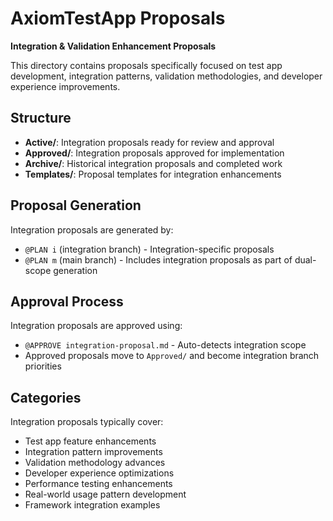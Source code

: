 # AxiomTestApp Proposals

**Integration & Validation Enhancement Proposals**

This directory contains proposals specifically focused on test app development, integration patterns, validation methodologies, and developer experience improvements.

## Structure

- **Active/**: Integration proposals ready for review and approval
- **Approved/**: Integration proposals approved for implementation
- **Archive/**: Historical integration proposals and completed work
- **Templates/**: Proposal templates for integration enhancements

## Proposal Generation

Integration proposals are generated by:
- `@PLAN i` (integration branch) - Integration-specific proposals
- `@PLAN m` (main branch) - Includes integration proposals as part of dual-scope generation

## Approval Process

Integration proposals are approved using:
- `@APPROVE integration-proposal.md` - Auto-detects integration scope
- Approved proposals move to `Approved/` and become integration branch priorities

## Categories

Integration proposals typically cover:
- Test app feature enhancements
- Integration pattern improvements
- Validation methodology advances
- Developer experience optimizations
- Performance testing enhancements
- Real-world usage pattern development
- Framework integration examples